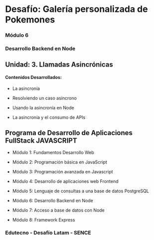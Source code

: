 # Desafío: Galería personalizada de Pokemones

### Módulo 6
### Desarrollo Backend en Node

## Unidad: 3. Llamadas Asincrónicas

#### Contenidos Desarrollados:

- La asincronía

- Resolviendo un caso asíncrono

- Usando la asincronía en Node

- La asincronía y el consumo de APIs


## Programa de Desarrollo de Aplicaciones FullStack JAVASCRIPT

- Módulo 1: Fundamentos Desarrollo Web

- Módulo 2: Programación básica en JavaScript

- Módulo 3: Programación avanzada en Javascript

- Módulo 4: Desarrollo de aplicaciones web Frontend

- Módulo 5: Lenguaje de consultas a una base de datos PostgreSQL

- Módulo 6: Desarrollo Backend en Node

- Módulo 7: Acceso a base de datos con Node

- Módulo 8: Framework Express


### Edutecno - Desafío Latam - SENCE